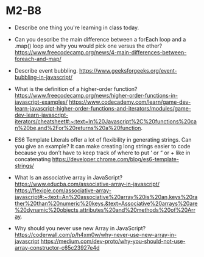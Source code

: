 # M2-B8

* Describe one thing you're learning in class today.


* Can you describe the main difference between a forEach loop and a .map() loop and why you would pick one versus the other?
https://www.freecodecamp.org/news/4-main-differences-between-foreach-and-map/


* Describe event bubbling.
https://www.geeksforgeeks.org/event-bubbling-in-javascript/


* What is the definition of a higher-order function?
https://www.freecodecamp.org/news/higher-order-functions-in-javascript-examples/
https://www.codecademy.com/learn/game-dev-learn-javascript-higher-order-functions-and-iterators/modules/game-dev-learn-javascript-iterators/cheatsheet#:~:text=In%20Javascript%2C%20functions%20can%20be,and%2For%20returns%20a%20function.



* ES6 Template Literals offer a lot of flexibility in generating strings. Can you give an example?
It can make creating long strings easier to code because you don’t have to keep track of where to put ‘ or “ or + like in concatenating
https://developer.chrome.com/blog/es6-template-strings/


* What Is an associative array in JavaScript?
https://www.educba.com/associative-array-in-javascript/
https://flexiple.com/associative-array-javascript#:~:text=An%20associative%20array%20is%20an,keys%20rather%20than%20numeric%20keys.&text=Associative%20arrays%20are%20dynamic%20objects,attributes%20and%20methods%20of%20Array.



* Why should you never use new Array in JavaScript?
https://coderwall.com/p/h4xm0w/why-never-use-new-array-in-javascript
https://medium.com/dev-proto/why-you-should-not-use-array-constructor-c65c23927e4d